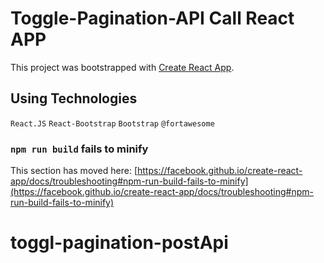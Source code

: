 # Toggle-Pagination-API Call React APP

This project was bootstrapped with [Create React App](https://github.com/facebook/create-react-app).

## Using Technologies
`React.JS`
`React-Bootstrap`
`Bootstrap`
`@fortawesome`

### `npm run build` fails to minify

This section has moved here: [https://facebook.github.io/create-react-app/docs/troubleshooting#npm-run-build-fails-to-minify](https://facebook.github.io/create-react-app/docs/troubleshooting#npm-run-build-fails-to-minify)
# toggl-pagination-postApi
